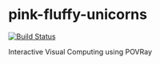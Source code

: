 pink-fluffy-unicorns
====================

[![Build Status](https://snap-ci.com/svenstaro/pink-fluffy-unicorns/branch/master/build_image)](https://snap-ci.com/svenstaro/pink-fluffy-unicorns/branch/master)

Interactive Visual Computing using POVRay
